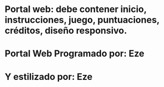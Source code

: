 # Portal web: debe contener inicio, instrucciones, juego, puntuaciones, créditos, diseño responsivo.

# Portal Web Programado por: Eze 
# Y estilizado por: Eze